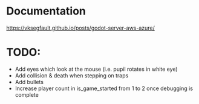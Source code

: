 # Documentation


https://vksegfault.github.io/posts/godot-server-aws-azure/


# TODO:
	
* Add eyes which look at the mouse (i.e. pupil rotates in white eye)
* Add collision & death when stepping on traps
* Add bullets
* Increase player count in is_game_started from 1 to 2 once debugging is complete
